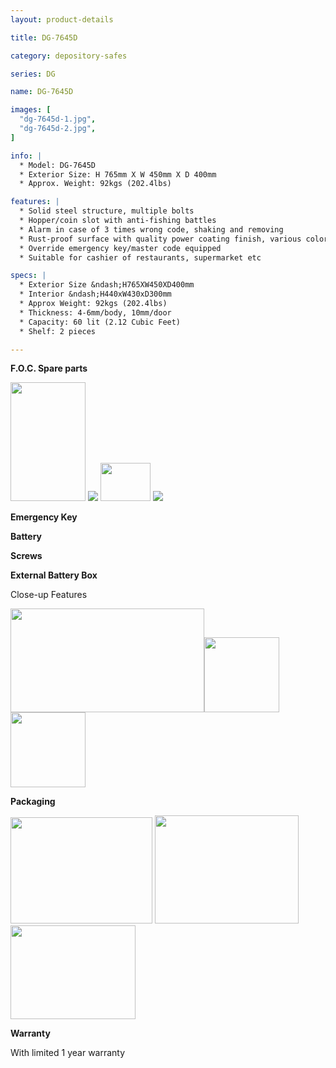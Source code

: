 ```yaml
---
layout: product-details

title: DG-7645D

category: depository-safes

series: DG

name: DG-7645D

images: [
  "dg-7645d-1.jpg",
  "dg-7645d-2.jpg",
]

info: |
  * Model: DG-7645D
  * Exterior Size: H 765mm X W 450mm X D 400mm
  * Approx. Weight: 92kgs (202.4lbs)

features: |
  * Solid steel structure, multiple bolts
  * Hopper/coin slot with anti-fishing battles
  * Alarm in case of 3 times wrong code, shaking and removing
  * Rust-proof surface with quality power coating finish, various colors available
  * Override emergency key/master code equipped
  * Suitable for cashier of restaurants, supermarket etc

specs: |
  * Exterior Size &ndash;H765XW450XD400mm
  * Interior &ndash;H440xW430xD300mm
  * Approx Weight: 92kgs (202.4lbs) 
  * Thickness: 4-6mm/body, 10mm/door
  * Capacity: 60 lit (2.12 Cubic Feet)
  * Shelf: 2 pieces

---
```


**F.O.C. Spare parts**

<img src="{IMAGE_CDN}/dg-7645d-3.jpg" style="width: 120px; height: 190px;" />

<img src="{IMAGE_CDN}/dg-7645d-4.jpg" />

<img src="{IMAGE_CDN}/dg-7645d-5.jpg" style="width: 80px; height: 61px;" />

<img src="{IMAGE_CDN}/dg-7645d-6.jpg" />

**Emergency Key**

**Battery**

**Screws**

**External Battery Box**

Close-up Features

<img alt="" src="{IMAGE_CDN}/dg-7645d-7.jpg" style="width: 310px; height: 166px;" /><img alt="" src="{IMAGE_CDN}/dg-7645d-8.jpg" style="width: 120px; height: 120px;" /><img alt="" src="{IMAGE_CDN}/dg-7645d-9.jpg" style="width: 120px; height: 120px;" />

**Packaging**

<img alt="" src="{IMAGE_CDN}/dg-7645d-10.jpg" style="width: 227px; height: 170px;" />

<img alt="" src="{IMAGE_CDN}/dg-7645d-11.jpg" style="width: 230px; height: 173px;" />

<img alt="" src="{IMAGE_CDN}/dg-7645d-12.jpg" style="width: 200px; height: 150px;" />

**Warranty**

With limited 1 year warranty
